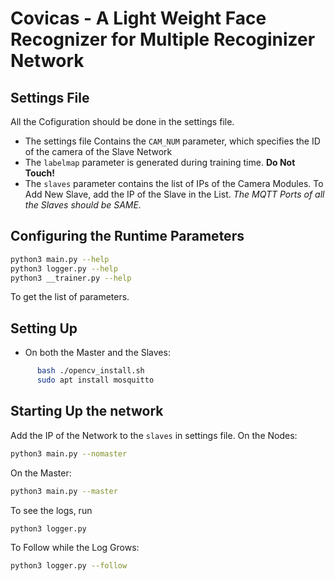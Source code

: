 # Covicas - A Light Weight Face Recognizer for Multiple Recoginizer Network

## Settings File
All the Cofiguration should be done in the settings file.
- The settings file Contains the `CAM_NUM` parameter, which specifies the ID of the camera of the Slave Network
- The `labelmap` parameter is generated during training time. **Do Not Touch!**
- The `slaves` parameter contains the list of IPs of the Camera Modules. To Add New Slave, add the IP of the Slave in the List.
  *The MQTT Ports of all the Slaves should be SAME.*

## Configuring the Runtime Parameters
``` bash
python3 main.py --help
python3 logger.py --help
python3 __trainer.py --help
```
To get the list of parameters.

## Setting Up
-  On both the Master and the Slaves:
```bash
      bash ./opencv_install.sh
      sudo apt install mosquitto
```

## Starting Up the network
Add the IP of the Network to the `slaves` in settings file.
On the Nodes:
```bash
python3 main.py --nomaster
```
On the Master:
```bash
python3 main.py --master
```

To see the logs, run
```bash
python3 logger.py
```
To Follow while the Log Grows:
```bash
python3 logger.py --follow
```
